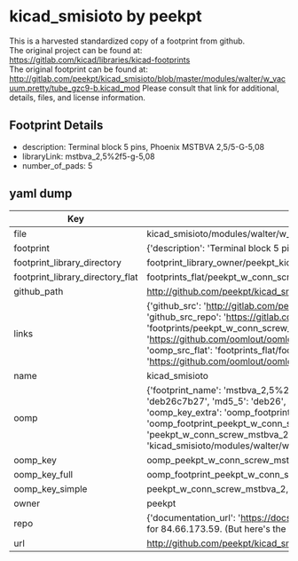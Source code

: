 # kicad_smisioto by peekpt  
This is a harvested standardized copy of a footprint from github.  
The original project can be found at:  
https://gitlab.com/kicad/libraries/kicad-footprints  
The original footprint can be found at:
http://gitlab.com/peekpt/kicad_smisioto/blob/master/modules/walter/w_vacuum.pretty/tube_gzc9-b.kicad_mod
Please consult that link for additional, details, files, and license information.  
## Footprint Details
* description: Terminal block 5 pins, Phoenix MSTBVA 2,5/5-G-5,08  
* libraryLink: mstbva_2,5%2f5-g-5,08  
* number_of_pads: 5  
## yaml dump  
| Key | Value |  
| --- | --- |  
| file | kicad_smisioto/modules/walter/w_conn_screw.pretty/mstbva_2,5%2f5-g-5,08.kicad_mod |  
| footprint | {'description': 'Terminal block 5 pins, Phoenix MSTBVA 2,5/5-G-5,08', 'libraryLink': 'mstbva_2,5%2f5-g-5,08', 'number_of_pads': 5} |  
| footprint_library_directory | footprint_library_owner/peekpt_kicad_smisioto |  
| footprint_library_directory_flat | footprints_flat/peekpt_w_conn_screw_mstbva_2,5%2f5_g_5,08/working |  
| github_path | http://github.com/peekpt/kicad_smisioto/blob/master/modules/walter/w_conn_screw.pretty/mstbva_2,5%2f5-g-5,08.kicad_mod |  
| links | {'github_src': 'http://gitlab.com/peekpt/kicad_smisioto/blob/master/modules/walter/w_vacuum.pretty/tube_gzc9-b.kicad_mod', 'github_src_repo': 'https://gitlab.com/kicad/libraries/kicad-footprints', 'oomp_bot': 'footprints/peekpt_w_conn_screw_mstbva_2,5%2f5_g_5,08/working', 'oomp_bot_github': 'https://github.com/oomlout/oomlout_oomp_footprint_bot/tree/main/footprints/peekpt_w_conn_screw_mstbva_2,5%2f5_g_5,08/working', 'oomp_src_flat': 'footprints_flat/footprints_flat/peekpt_w_conn_screw_mstbva_2,5%2f5_g_5,08/working', 'oomp_src_flat_github': 'https://github.com/oomlout/oomlout_oomp_footprint_src/tree/main/footprints_flat/peekpt_w_conn_screw_mstbva_2,5%2f5_g_5,08/working'} |  
| name | kicad_smisioto |  
| oomp | {'footprint_name': 'mstbva_2,5%2f5_g_5,08', 'library_name': 'w_conn_screw', 'md5': 'deb26c7b275e8f0c822c46e747a2e3f8', 'md5_10': 'deb26c7b27', 'md5_5': 'deb26', 'md5_6': 'deb26c', 'oomp_key': 'oomp_peekpt_w_conn_screw_mstbva_2,5%2f5_g_5,08', 'oomp_key_extra': 'oomp_footprint_peekpt_w_conn_screw_mstbva_2,5%2f5_g_5,08', 'oomp_key_full': 'oomp_footprint_peekpt_w_conn_screw_mstbva_2,5%2f5_g_5,08_deb26c', 'oomp_key_simple': 'peekpt_w_conn_screw_mstbva_2,5%2f5_g_5,08', 'original_filename': 'kicad_smisioto/modules/walter/w_conn_screw.pretty/mstbva_2,5%2f5-g-5,08.kicad_mod', 'owner_name': 'peekpt'} |  
| oomp_key | oomp_peekpt_w_conn_screw_mstbva_2,5%2f5_g_5,08 |  
| oomp_key_full | oomp_footprint_peekpt_w_conn_screw_mstbva_2,5%2f5_g_5,08 |  
| oomp_key_simple | peekpt_w_conn_screw_mstbva_2,5%2f5_g_5,08 |  
| owner | peekpt |  
| repo | {'documentation_url': 'https://docs.github.com/rest/overview/resources-in-the-rest-api#rate-limiting', 'message': "API rate limit exceeded for 84.66.173.59. (But here's the good news: Authenticated requests get a higher rate limit. Check out the documentation for more details.)"} |  
| url | http://github.com/peekpt/kicad_smisioto |  

